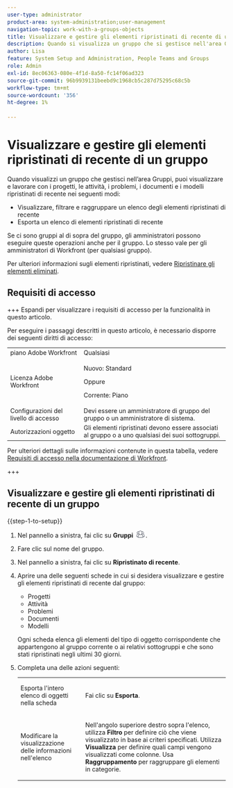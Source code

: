```yaml
---
user-type: administrator
product-area: system-administration;user-management
navigation-topic: work-with-a-groups-objects
title: Visualizzare e gestire gli elementi ripristinati di recente di un gruppo
description: Quando si visualizza un gruppo che si gestisce nell'area Gruppi, è possibile visualizzare, mascherare, raggruppare e ripristinare gli elementi di lavoro, i documenti e i modelli ripristinati di recente.
author: Lisa
feature: System Setup and Administration, People Teams and Groups
role: Admin
exl-id: 8ec06363-080e-4f1d-8a50-fc14f06ad323
source-git-commit: 96b9939131beebd9c1968cb5c287d75295c68c5b
workflow-type: tm+mt
source-wordcount: '356'
ht-degree: 1%

---
```


# Visualizzare e gestire gli elementi ripristinati di recente di un gruppo

Quando visualizzi un gruppo che gestisci nell’area Gruppi, puoi visualizzare e lavorare con i progetti, le attività, i problemi, i documenti e i modelli ripristinati di recente nei seguenti modi:

* Visualizzare, filtrare e raggruppare un elenco degli elementi ripristinati di recente
* Esporta un elenco di elementi ripristinati di recente

Se ci sono gruppi al di sopra del gruppo, gli amministratori possono eseguire queste operazioni anche per il gruppo. Lo stesso vale per gli amministratori di Workfront (per qualsiasi gruppo).

Per ulteriori informazioni sugli elementi ripristinati, vedere [Ripristinare gli elementi eliminati](../../../administration-and-setup/manage-workfront/manage-deleted-items/restore-deleted-items.md).

## Requisiti di accesso

+++ Espandi per visualizzare i requisiti di accesso per la funzionalità in questo articolo.

Per eseguire i passaggi descritti in questo articolo, è necessario disporre dei seguenti diritti di accesso:

<table style="table-layout:auto"> 
 <col> 
 <col> 
 <tbody> 
  <tr> 
   <td role="rowheader">piano Adobe Workfront</td> 
   <td>Qualsiasi</td> 
  </tr> 
  <tr> 
   <td role="rowheader">Licenza Adobe Workfront</td>
   <td><p>Nuovo: Standard</p>
       <p>Oppure</p>
       <p>Corrente: Piano</p></td>
  <tr> 
   <td role="rowheader">Configurazioni del livello di accesso</td> 
   <td>Devi essere un amministratore di gruppo del gruppo o un amministratore di sistema.</td>
  </tr>
  <tr> 
   <td role="rowheader">Autorizzazioni oggetto</td>
   <td>Gli elementi ripristinati devono essere associati al gruppo o a uno qualsiasi dei suoi sottogruppi.</td> 
  </tr> 
  </tr> 
 </tbody> 
</table>

Per ulteriori dettagli sulle informazioni contenute in questa tabella, vedere [Requisiti di accesso nella documentazione di Workfront](/help/quicksilver/administration-and-setup/add-users/access-levels-and-object-permissions/access-level-requirements-in-documentation.md).

+++

## Visualizzare e gestire gli elementi ripristinati di recente di un gruppo

{{step-1-to-setup}}

1. Nel pannello a sinistra, fai clic su **Gruppi** ![Gruppi](assets/groups-icon.png).

1. Fare clic sul nome del gruppo.
1. Nel pannello a sinistra, fai clic su **Ripristinato di recente**.
1. Aprire una delle seguenti schede in cui si desidera visualizzare e gestire gli elementi ripristinati di recente dal gruppo:

   * Progetti
   * Attività
   * Problemi
   * Documenti
   * Modelli

   Ogni scheda elenca gli elementi del tipo di oggetto corrispondente che appartengono al gruppo corrente o ai relativi sottogruppi e che sono stati ripristinati negli ultimi 30 giorni.

1. Completa una delle azioni seguenti:

   <table style="table-layout:auto"> 
    <col> 
    <col> 
    <tbody> 
     <tr> 
      <td role="rowheader"> <p>Esporta l'intero elenco di oggetti nella scheda</p> </td> 
      <td> <p>Fai clic su <strong>Esporta</strong>.</p> </td> 
     </tr> 
     <tr data-mc-conditions=""> 
      <td role="rowheader"> <p>Modificare la visualizzazione delle informazioni nell'elenco</p> </td> 
      <td> <p>Nell'angolo superiore destro sopra l'elenco, utilizza <strong>Filtro</strong> per definire ciò che viene visualizzato in base ai criteri specificati. Utilizza <strong>Visualizza</strong> per definire quali campi vengono visualizzati come colonne. Usa <strong>Raggruppamento</strong> per raggruppare gli elementi in categorie.</p> </td> 
     </tr> 
    </tbody> 
   </table>
